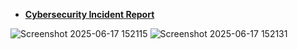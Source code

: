 - **[Cybersecurity Incident Report](https://docs.google.com/document/d/1FJMOlH-uRkWLDJ64MBs1YNCncLnKU5-M8Znybmhojwk/edit?usp=sharing)**

![Screenshot 2025-06-17 152115](https://github.com/user-attachments/assets/52a18a1d-c7e8-4261-a5b7-cea46b1e500d)
![Screenshot 2025-06-17 152131](https://github.com/user-attachments/assets/ddd30b58-100c-41b7-b708-1df38771183a)

